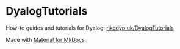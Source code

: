 # DyalogTutorials
How-to guides and tutorials for Dyalog: [rikedyp.uk/DyalogTutorials](https://rikedyp.uk/DyalogTutorials)

Made with [Material for MkDocs](https://squidfunk.github.io/mkdocs-material/)
